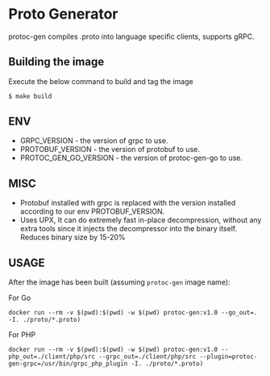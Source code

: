 # Proto Generator
protoc-gen compiles .proto into language specific clients, supports gRPC.

## Building the image

Execute the below command to build and tag the image

````sh
$ make build
````

## ENV
* GRPC_VERSION - the version of grpc to use.
* PROTOBUF_VERSION - the version of protobuf to use.
* PROTOC_GEN_GO_VERSION - the version of protoc-gen-go to use.

## MISC
- Protobuf installed with grpc is replaced with the version installed according to our env PROTOBUF_VERSION.
- Uses UPX, It can do extremely fast in-place decompression, without any extra tools since it injects the decompressor into the binary itself. Reduces binary size by 15-20%

## USAGE
After the image has been built (assuming `protoc-gen` image name):

For Go
```
docker run --rm -v $(pwd):$(pwd) -w $(pwd) protoc-gen:v1.0 --go_out=. -I. ./proto/*.proto)
```

For PHP
```
docker run --rm -v $(pwd):$(pwd) -w $(pwd) protoc-gen:v1.0 --php_out=./client/php/src --grpc_out=./client/php/src --plugin=protoc-gen-grpc=/usr/bin/grpc_php_plugin -I. ./proto/*.proto)
```
